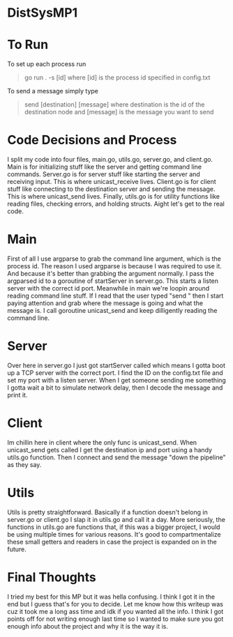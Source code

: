 # DistSysMP1

# To Run
To set up each process run
> go run . -s [id]
where [id] is the process id specified in config.txt

To send a message simply type
> send [destination] [message]
where destination is the id of the destination node and [message] is the message you want to send

# Code Decisions and Process
I split my code into four files, main.go, utils.go, server.go, and client.go. Main is for initializing stuff like the server and getting command line commands. Server.go is for server stuff like starting the server and receiving input. This is where unicast_receive lives. Client.go is for client stuff like connecting to the destination server and sending the message. This is where unicast_send lives. Finally, utils.go is for utility functions like reading files, checking errors, and holding structs. Aight let's get to the real code.

# Main
First of all I use argparse to grab the command line argument, which is the process id. The reason I used argparse is because I was required to use it. And because it's better than grabbing the argument normally. I pass the argparsed id to a goroutine of startServer in server.go. This starts a listen server with the correct id port. Meanwhile in main we're loopin around reading command line stuff. If I read that the user typed "send " then I start paying attention and grab where the message is going and what the message is. I call goroutine unicast_send and keep dilligently reading the command line.

# Server
Over here in server.go I just got startServer called which means I gotta boot up a TCP server with the correct port. I find the ID on the config.txt file and set my port with a listen server. When I get someone sending me something I gotta wait a bit to simulate network delay, then I decode the message and print it.

# Client
Im chillin here in client where the only func is unicast_send. When unicast_send gets called I get the destination ip and port using a handy utils.go function. Then I connect and send the message "down the pipeline" as they say.

# Utils
Utils is pretty straightforward. Basically if a function doesn't belong in server.go or client.go I slap it in utils.go and call it a day. More seriously, the functions in utils.go are functions that, if this was a bigger project, I would be using multiple times for various reasons. It's good to compartmentalize these small getters and readers in case the project is expanded on in the future.

# Final Thoughts
I tried my best for this MP but it was hella confusing. I think I got it in the end but I guess that's for you to decide. Let me know how this writeup was cuz it took me a long ass time and idk if you wanted all the info. I think I got points off for not writing enough last time so I wanted to make sure you got enough info about the project and why it is the way it is.
